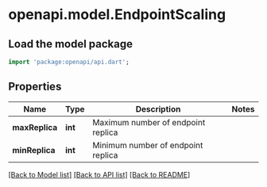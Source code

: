 # openapi.model.EndpointScaling

## Load the model package
```dart
import 'package:openapi/api.dart';
```

## Properties
Name | Type | Description | Notes
------------ | ------------- | ------------- | -------------
**maxReplica** | **int** | Maximum number of endpoint replica | 
**minReplica** | **int** | Minimum number of endpoint replica | 

[[Back to Model list]](../README.md#documentation-for-models) [[Back to API list]](../README.md#documentation-for-api-endpoints) [[Back to README]](../README.md)


